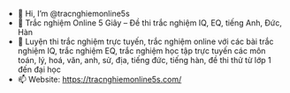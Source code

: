 - 👋 Hi, I’m @tracnghiemonline5s
- 👀 Trắc nghiệm Online 5 Giây – Đề thi trắc nghiệm IQ, EQ, tiếng Anh, Đức, Hàn 
- 🌱 Luyện thi trắc nghiệm trực tuyến, trắc nghiệm online với các bài trắc nghiệm IQ, trắc nghiệm EQ, trắc nghiệm học tập trực tuyến các môn toán, lý, hoá, văn, anh, sử, địa, tiếng đức, tiếng hàn, đề thi thử từ lớp 1 đến đại học
- 📫 Website: https://tracnghiemonline5s.com/

<!---
tracnghiemonline5s/tracnghiemonline5s is a ✨ special ✨ repository because its `README.md` (this file) appears on your GitHub profile.
You can click the Preview link to take a look at your changes.
--->
